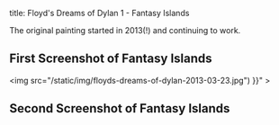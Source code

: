 title: Floyd's Dreams of Dylan 1 - Fantasy Islands

The original painting started in 2013(!) and continuing to work.


## First Screenshot of Fantasy Islands
<img src="/static/img/floyds-dreams-of-dylan-2013-03-23.jpg") }}" >

## Second Screenshot of Fantasy Islands
